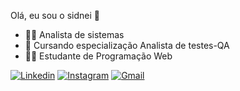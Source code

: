 Olá, eu sou o sidnei 👋


- 👨‍🎓 Analista de sistemas
- 🐞 Cursando especialização Analista de testes-QA
- 🐱‍🏍 Estudante de Programação Web


[![Linkedin](https://img.shields.io/badge/LinkedIn-0077B5?style=for-the-badge&logo=linkedin&logoColor=white)](https://www.linkedin.com/in/sidneisantosdev)
[![Instagram](https://img.shields.io/badge/Instagram-E4405F?style=for-the-badge&logo=instagram&logoColor=white)](https://www.instagram.com/sidneifsantos3)
[![Gmail](https://img.shields.io/badge/Gmail-D14836?style=for-the-badge&logo=gmail&logoColor=white)](mailto:sidfanfire37@gmail.com)
